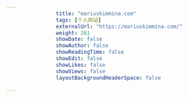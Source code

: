 ---
                title: "mariuskimmina.com"
                tags: [个人网站]
                externalUrl: "https://mariuskimmina.com/"
                weight: 261
                showDate: false
                showAuthor: false
                showReadingTime: false
                showEdit: false
                showLikes: false
                showViews: false
                layoutBackgroundHeaderSpace: false
                ---

